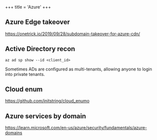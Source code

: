 +++
title = 'Azure'
+++

## Azure Edge takeover
https://onetrick.io/2019/09/28/subdomain-takeover-for-azure-cdn/

## Active Directory recon

```az ad sp show --id <client_id>```

Sometimes ADs are configured as multi-tenants, allowing anyone to login into private tenants.

## Cloud enum

https://github.com/initstring/cloud_enumo

## Azure services by domain

https://learn.microsoft.com/en-us/azure/security/fundamentals/azure-domains
